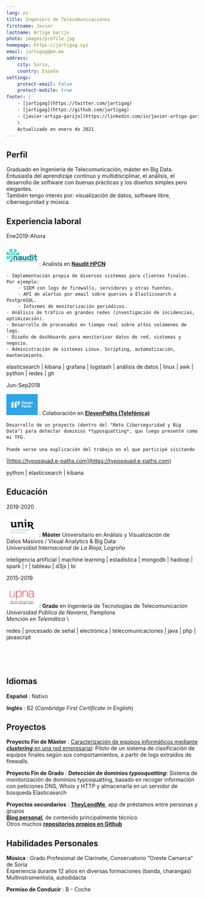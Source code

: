 ```yaml
---
lang: es
title: Ingeniero de Telecomunicaciones
firstname: Javier
lastname: Artiga Garijo
photo: images/profile.jpg
homepage: https://jartigag.xyz
email: jartigag@pm.me
address:
    city: Soria,
    country: España
settings:
    protect-email: false
    protect-mobile: true
footer: |
    - [jartigag](https://twitter.com/jartigag)
    - [jartigag](https://github.com/jartigag)
    - [javier-artiga-garijo](https://linkedin.com/in/javier-artiga-garijo) \
    \
    Actualizado en enero de 2021
---
```


Perfil
-------

Graduado en Ingeniería de Telecomunicación, máster en Big Data. Entusiasta del aprendizaje continuo y multidisciplinar, el análisis, el desarrollo de software
con buenas prácticas y los diseños simples pero elegantes.  
También tengo interés por: visualización de datos, software libre, ciberseguridad y música.

Experiencia laboral
-------------------

Ene2019-Ahora<br><a href="http://www.naudit.es"><img src="images/naudit.png" style="height: 55px; padding-top: 15px"/></a>
:   Analista en [**Naudit HPCN**](http://www.naudit.es)

    · Implementación propia de diversos sistemas para clientes finales. Por ejemplo:  
    ⠀   · SIEM con logs de firewalls, servidores y otras fuentes.  
    ⠀   · API de alertas por email sobre queries a Elasticsearch o PostgreSQL.  
    ⠀   · Informes de monitorización periódicos.  
    · Análisis de tráfico en grandes redes (investigación de incidencias, optimización).  
    · Desarrollo de procesados en tiempo real sobre altos volúmenes de logs.  
    · Diseño de dashboards para monitorizar datos de red, sistemas y negocio.  
    · Administración de sistemas Linux. Scripting, automatización, mantenimiento.

<p class="techs">elasticsearch | kibana | grafana | logstash | análisis de datos | linux | awk | python | redes | git</p>

Jun-Sep2018<br><a href="https://www.elevenpaths.com"><img src="images/11p.png" style="height: 55px; padding-top: 15px"/></a>
:   Colaboración en [**ElevenPaths (Telefónica)**](https://www.elevenpaths.com)

    Desarrollo de un proyecto (dentro del "Reto Ciberseguridad y Big Data") para detectar dominios *typosquatting*, que luego presenté como mi TFG.

    Puede verse una explicación del trabajo en el que participé visitando  
[https://typosquad.e-paths.com](https://typosquad.e-paths.com)

<p class="techs">python | elasticsearch | kibana</p>

Educación
---------

2019-2020<br><a href="https://www.unir.net/ingenieria/master-visual-analytics-big-data/"><img src="images/unir.png" style="height: 55px; padding-top: 15px"/></a>
:   **Máster** Universitario en Análisis y Visualización de \
    Datos Masivos / Visual Analytics & Big Data \
    *Universidad Internacional de La Rioja*, Logroño

<p class="techs">inteligencia artificial | machine learning | estadística | mongodb | hadoop | spark | r | tableau | d3js | bi</p>

2015-2019<br><a href="https://www.unavarra.es/sites/grados/informatica-y-telecomunicacion/ingenieria-telecomunicacion/presentacion.html"><img src="images/upna.png" style="height: 55px; padding-top: 15px"/></a>
:   **Grado** en Ingeniería de Tecnologías de Telecomunicación \
    *Universidad Pública de Navarra*, Pamplona \
    *Mención en Telemática* \

<p class="techs">redes | procesado de señal | electrónica | telecomunicaciones | java | php | javascript</p>

⠀  
⠀  
⠀  

Idiomas
-------

**Español**
:   Nativo

**Inglés**
:   B2 (*Cambridge First Certificate in English*)

Proyectos
---------

**Proyecto Fin de Máster**
:   [Caracterización de equipos informáticos mediante ***clustering*** en una red empresarial](https://github.com/jartigag/tfm-clustering):
    Piloto de un sistema de clasificación de equipos finales según sus comportamientos, a partir de logs extraídos de firewalls.

**Proyecto Fin de Grado**
:   **Detección de dominios *typosquatting*:** Sistema de monitorización de dominios typosquatting, basado en recoger información con peticiones DNS,
    Whois y HTTP y almacenarla en un servidor de búsqueda Elasticsearch

**Proyectos secundarios**
:   [**TheyLendMe**](https://github.com/TheyLendMe/app-theylendme), app de préstamos entre personas y grupos \
    [**Blog personal**](https://jartigag.xyz/blog), de contenido principalmente técnico \
    Otros muchos [**repositorios propios en Github**](https://github.com/jartigag)

Habilidades Personales
----------------------

**Música**
:   Grado Profesional de Clarinete, Conservatorio “Oreste Camarca” de Soria \
    Experiencia durante 12 años en diversas formaciones (banda, charangas) \
    Multinstrumentista, autodidacta

**Permiso de Conducir**
:   B - Coche
